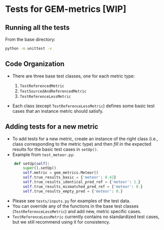 Tests for GEM-metrics [WIP]
====

Running all the tests
-------------

From the base directory:
```sh
python -m unittest -v
```


Code Organization
-------------
- There are three base test classes, one for each metric type:

    1.  `TestReferencedMetric`
    2.  `TestSourcedAndReferencedMetric`
    3.  `TestReferenceLessMetric`

- Each class (except `TestReferenceLessMetric`) defines some basic test cases that an instance metric should satisfy.


Adding tests for a new metric
-------------

- To add tests for a new metric, create an instance of the right class (i.e., class corresponding to the metric type) and then _fill in_ the expected results for the basic test cases in `setUp()`.
- Example from `test_meteor.py`:
```py
    def setUp(self):
        super().setUp()
        self.metric = gem_metrics.Meteor()
        self.true_results_basic = {'meteor': 0.42}
        self.true_results_identical_pred_ref = {'meteor': 1.}
        self.true_results_mismatched_pred_ref = {'meteor': 0.}
        self.true_results_empty_pred = {'meteor': 0.}
```
- Please see `tests/inputs.py` for examples of the test data.
- You can override any of the functions in the base test classes (`TestReferenceLessMetric`) and add new, metric specific cases.
- `TestReferenceLessMetric` currently contains no standardized test cases, but we still recommend using it for consistency.